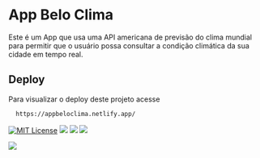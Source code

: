
# App Belo Clima

Este é um App que usa uma API americana de previsão do clima mundial para permitir que o usuário possa consultar a condição climática da sua cidade em tempo real.



## Deploy
Para visualizar o deploy deste projeto acesse

```bash
  https://appbeloclima.netlify.app/
```



[![MIT License](https://img.shields.io/badge/License-MIT-green.svg)](https://choosealicense.com/licenses/mit/)
![](https://img.shields.io/badge/HTML_-%237E1600)
![](https://img.shields.io/badge/CSS_-%2306879B)
![](https://img.shields.io/badge/Javascript_-%2337007E)




![](https://imgur.com/egsjeOu.png)


